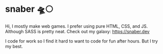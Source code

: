 # snaber 🛸🌕

Hi, I mostly make web games. I prefer using pure HTML, CSS, and JS. Although SASS is pretty neat. Check out my galaxy: https://snaber.dev

I code for work so I find it hard to want to code for fun after hours. But I try my best.
